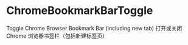 # ChromeBookmarkBarToggle
Toggle Chrome Browser Bookmark Bar (including new tab)   打开或关闭 Chrome 浏览器书签栏（包括新建标签页）
